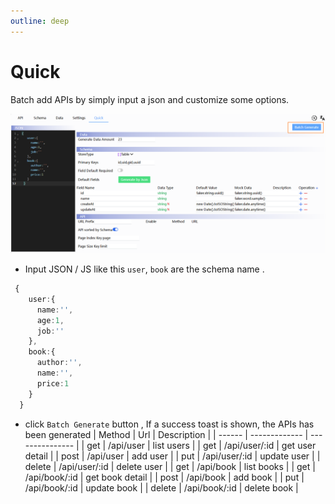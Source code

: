 ```yaml
---
outline: deep
---
```


# Quick

Batch add APIs by simply input a json and customize some options.  

![截图](/images/quick.png "quick.png")

- Input JSON / JS like this `user`, `book` are the schema name .

```ts
 {
    user:{
      name:'',
      age:1,
      job:''
    },
    book:{
      author:'',
      name:'',
      price:1
    }
  }

```

- click `Batch Generate` button , If a success toast is shown, the APIs has been generated
  | Method | Url | Description |
  | ------ | ------------- | --------------- |
  | get | /api/user | list users |
  | get | /api/user/:id | get user detail |
  | post | /api/user | add user |
  | put | /api/user/:id | update user |
  | delete | /api/user/:id | delete user |
  | get | /api/book | list books |
  | get | /api/book/:id | get book detail |
  | post | /api/book | add book |
  | put | /api/book/:id | update book |
  | delete | /api/book/:id | delete book |

